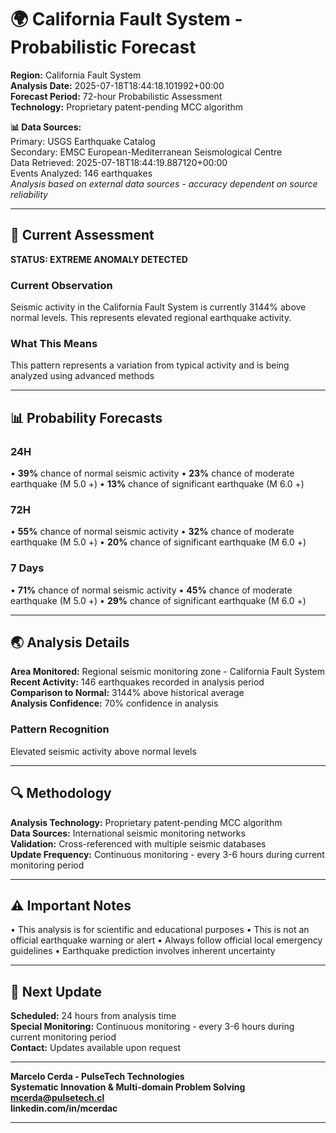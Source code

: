 # 🌍 California Fault System - Probabilistic Forecast

**Region:** California Fault System  
**Analysis Date:** 2025-07-18T18:44:18.101992+00:00  
**Forecast Period:** 72-hour Probabilistic Assessment  
**Technology:** Proprietary patent-pending MCC algorithm  

**📊 Data Sources:**  
Primary: USGS Earthquake Catalog  
Secondary: EMSC European-Mediterranean Seismological Centre  
Data Retrieved: 2025-07-18T18:44:19.887120+00:00  
Events Analyzed: 146 earthquakes  
*Analysis based on external data sources - accuracy dependent on source reliability*

---

## 🎯 Current Assessment

**STATUS: EXTREME ANOMALY DETECTED**

### Current Observation
Seismic activity in the California Fault System is currently 3144% above normal levels. This represents elevated regional earthquake activity.

### What This Means
This pattern represents a variation from typical activity and is being analyzed using advanced methods

---

## 📊 Probability Forecasts

### 24H
• **39%** chance of normal seismic activity
• **23%** chance of moderate earthquake (M 5.0 +)
• **13%** chance of significant earthquake (M 6.0 +)

### 72H
• **55%** chance of normal seismic activity
• **32%** chance of moderate earthquake (M 5.0 +)
• **20%** chance of significant earthquake (M 6.0 +)

### 7 Days
• **71%** chance of normal seismic activity
• **45%** chance of moderate earthquake (M 5.0 +)
• **29%** chance of significant earthquake (M 6.0 +)

---

## 🌏 Analysis Details
**Area Monitored:** Regional seismic monitoring zone - California Fault System  
**Recent Activity:** 146 earthquakes recorded in analysis period  
**Comparison to Normal:** 3144% above historical average  
**Analysis Confidence:** 70% confidence in analysis  

### Pattern Recognition
Elevated seismic activity above normal levels

---

## 🔍 Methodology
**Analysis Technology:** Proprietary patent-pending MCC algorithm  
**Data Sources:** International seismic monitoring networks  
**Validation:** Cross-referenced with multiple seismic databases  
**Update Frequency:** Continuous monitoring - every 3-6 hours during current monitoring period  

---

## ⚠️ Important Notes
• This analysis is for scientific and educational purposes
• This is not an official earthquake warning or alert
• Always follow official local emergency guidelines
• Earthquake prediction involves inherent uncertainty

---

## 📅 Next Update
**Scheduled:** 24 hours from analysis time  
**Special Monitoring:** Continuous monitoring - every 3-6 hours during current monitoring period  
**Contact:** Updates available upon request  

---

**Marcelo Cerda - PulseTech Technologies**  
**Systematic Innovation & Multi-domain Problem Solving**  
**mcerda@pulsetech.cl**  
**linkedin.com/in/mcerdac**

---
